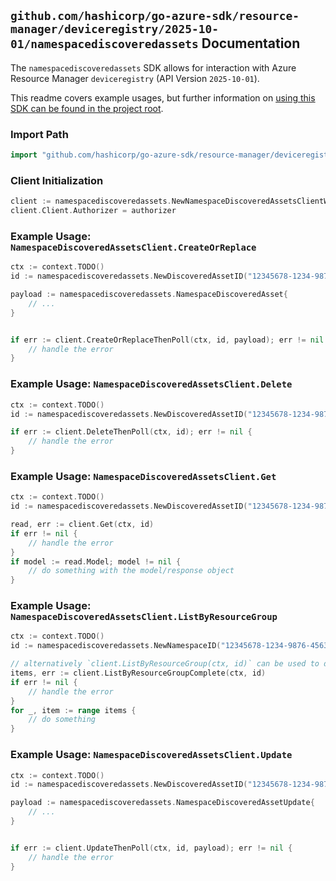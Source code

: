 
## `github.com/hashicorp/go-azure-sdk/resource-manager/deviceregistry/2025-10-01/namespacediscoveredassets` Documentation

The `namespacediscoveredassets` SDK allows for interaction with Azure Resource Manager `deviceregistry` (API Version `2025-10-01`).

This readme covers example usages, but further information on [using this SDK can be found in the project root](https://github.com/hashicorp/go-azure-sdk/tree/main/docs).

### Import Path

```go
import "github.com/hashicorp/go-azure-sdk/resource-manager/deviceregistry/2025-10-01/namespacediscoveredassets"
```


### Client Initialization

```go
client := namespacediscoveredassets.NewNamespaceDiscoveredAssetsClientWithBaseURI("https://management.azure.com")
client.Client.Authorizer = authorizer
```


### Example Usage: `NamespaceDiscoveredAssetsClient.CreateOrReplace`

```go
ctx := context.TODO()
id := namespacediscoveredassets.NewDiscoveredAssetID("12345678-1234-9876-4563-123456789012", "example-resource-group", "namespaceName", "discoveredAssetName")

payload := namespacediscoveredassets.NamespaceDiscoveredAsset{
	// ...
}


if err := client.CreateOrReplaceThenPoll(ctx, id, payload); err != nil {
	// handle the error
}
```


### Example Usage: `NamespaceDiscoveredAssetsClient.Delete`

```go
ctx := context.TODO()
id := namespacediscoveredassets.NewDiscoveredAssetID("12345678-1234-9876-4563-123456789012", "example-resource-group", "namespaceName", "discoveredAssetName")

if err := client.DeleteThenPoll(ctx, id); err != nil {
	// handle the error
}
```


### Example Usage: `NamespaceDiscoveredAssetsClient.Get`

```go
ctx := context.TODO()
id := namespacediscoveredassets.NewDiscoveredAssetID("12345678-1234-9876-4563-123456789012", "example-resource-group", "namespaceName", "discoveredAssetName")

read, err := client.Get(ctx, id)
if err != nil {
	// handle the error
}
if model := read.Model; model != nil {
	// do something with the model/response object
}
```


### Example Usage: `NamespaceDiscoveredAssetsClient.ListByResourceGroup`

```go
ctx := context.TODO()
id := namespacediscoveredassets.NewNamespaceID("12345678-1234-9876-4563-123456789012", "example-resource-group", "namespaceName")

// alternatively `client.ListByResourceGroup(ctx, id)` can be used to do batched pagination
items, err := client.ListByResourceGroupComplete(ctx, id)
if err != nil {
	// handle the error
}
for _, item := range items {
	// do something
}
```


### Example Usage: `NamespaceDiscoveredAssetsClient.Update`

```go
ctx := context.TODO()
id := namespacediscoveredassets.NewDiscoveredAssetID("12345678-1234-9876-4563-123456789012", "example-resource-group", "namespaceName", "discoveredAssetName")

payload := namespacediscoveredassets.NamespaceDiscoveredAssetUpdate{
	// ...
}


if err := client.UpdateThenPoll(ctx, id, payload); err != nil {
	// handle the error
}
```
